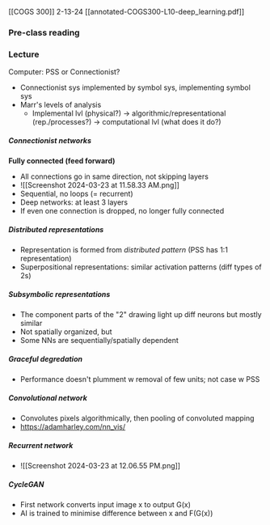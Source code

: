 [[COGS 300]]
2-13-24
[[annotated-COGS300-L10-deep_learning.pdf]]
### Pre-class reading

### Lecture
Computer: PSS or Connectionist? 
- Connectionist sys implemented by symbol sys, implementing symbol sys
- Marr's levels of analysis
	- Implemental lvl (physical?) → algorithmic/representational (rep./processes?) → computational lvl (what does it do?)

##### Connectionist networks
**Fully connected (feed forward)**
- All connections go in same direction, not skipping layers
- ![[Screenshot 2024-03-23 at 11.58.33 AM.png]]
- Sequential, no loops (= recurrent)
- Deep networks: at least 3 layers 
- If even one connection is dropped, no longer fully connected

##### Distributed representations
- Representation is formed from *distributed pattern* (PSS has 1:1 representation)
- Superpositional representations: similar activation patterns (diff types of 2s)

##### Subsymbolic representations
- The component parts of the "2" drawing light up diff neurons but mostly similar
- Not spatially organized, but
- Some NNs are sequentially/spatially dependent

##### Graceful degredation
- Performance doesn't plumment w removal of few units; not case w PSS

##### Convolutional network
- Convolutes pixels algorithmically, then pooling of convoluted mapping
- https://adamharley.com/nn_vis/

##### Recurrent network
- ![[Screenshot 2024-03-23 at 12.06.55 PM.png]]

##### CycleGAN
- First network converts input image x to output G(x)
- AI is trained to minimise difference between x and F(G(x))
